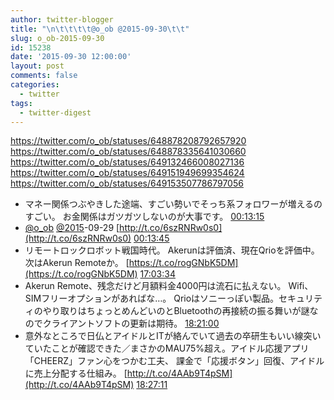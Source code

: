 ```yaml
---
author: twitter-blogger
title: "\n\t\t\t\t@o_ob @2015-09-30\t\t"
slug: o_ob-2015-09-30
id: 15238
date: '2015-09-30 12:00:00'
layout: post
comments: false
categories:
  - twitter
tags:
  - twitter-digest
---
```


https://twitter.com/o_ob/statuses/648878208792657920 https://twitter.com/o_ob/statuses/648878335641030660 https://twitter.com/o_ob/statuses/649132466008027136 https://twitter.com/o_ob/statuses/649151949699354624 https://twitter.com/o_ob/statuses/649153507786797056  

*   マネー関係つぶやきした途端、すごい勢いでそっち系フォロワーが増えるのすごい。 お金関係はガツガツしないのが大事です。 [00:13:15](https://twitter.com/o_ob/statuses/648878208792657920)
*   [@o_ob](https://twitter.com/o_ob) [@2015](https://twitter.com/2015)-09-29 [http://t.co/6szRNRw0s0](http://t.co/6szRNRw0s0) [00:13:45](https://twitter.com/o_ob/statuses/648878335641030660)
*   リモートロックロボット戦国時代。 Akerunは評価済、現在Qrioを評価中。次はAkerun Remoteか。 [https://t.co/rogGNbK5DM](https://t.co/rogGNbK5DM) [17:03:34](https://twitter.com/o_ob/statuses/649132466008027136)
*   Akerun Remote、残念だけど月額料金4000円は流石に払えない。 Wifi、SIMフリーオプションがあればな…。 Qrioはソニーっぽい製品。セキュリティのやり取りはちょっとめんどいのとBluetoothの再接続の振る舞いが謎なのでクライアントソフトの更新は期待。 [18:21:00](https://twitter.com/o_ob/statuses/649151949699354624)
*   意外なところで日仏とアイドルとITが絡んでいて過去の卒研生もいい線突いていたことが確認できた／まさかのMAU75%超え。アイドル応援アプリ「CHEERZ」ファン心をつかむ工夫、 課金で「応援ボタン」回復、アイドルに売上分配する仕組み。 [http://t.co/4AAb9T4pSM](http://t.co/4AAb9T4pSM) [18:27:11](https://twitter.com/o_ob/statuses/649153507786797056)